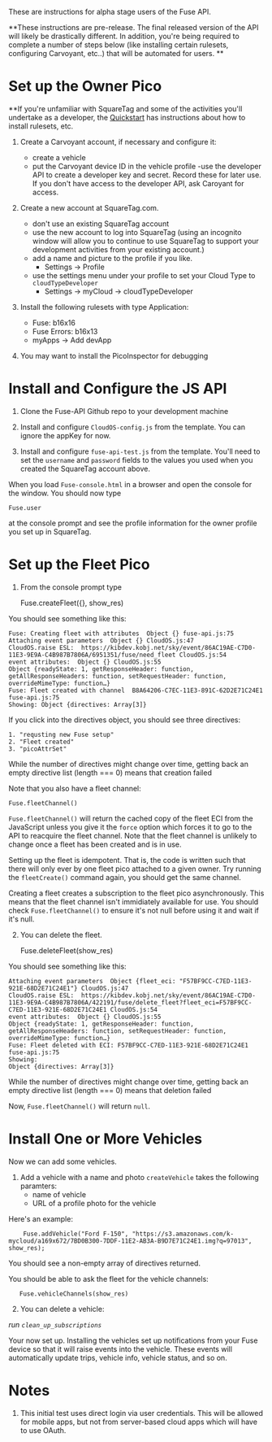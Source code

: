 
These are instructions for alpha stage users of the Fuse API.

**These instructions are pre-release. The final released version of the API will likely be drastically different.  In addition, you're being required to complete a number of steps below (like installing certain rulesets, configuring Carvoyant, etc..) that will be automated for users. **



# Set up the Owner Pico

**If you're unfamiliar with SquareTag and some of the activities you'll undertake as a developer, the [Quickstart](http://developer.kynetx.com/display/docs/Quickstart) has instructions about how to install rulesets, etc. 

1. Create a Carvoyant account, if necessary and configure it:
	- create a vehicle
	- put the Carvoyant device ID in the vehicle profile
	-use the developer API to create a developer key and secret. Record these for later use. If you don't have access to the developer API, ask Caroyant for access.

1. Create a new account at SquareTag.com.
	- don't use an existing SquareTag account
	- use the new account to log into SquareTag (using an incognito window will allow you to continue to use SquareTag to support your development activities from your existing account.)
	- add a name and picture to the profile if you like.
	    - Settings -> Profile
	- use the settings menu under your profile to set your Cloud Type to ```cloudTypeDeveloper```
		- Settings -> myCloud -> cloudTypeDeveloper

1. Install the following rulesets with type Application:
	- Fuse: b16x16
	- Fuse Errors: b16x13
	- myApps -> Add devApp

1. You may want to install the PicoInspector for debugging

# Install and Configure the JS API

1. Clone the Fuse-API Github repo to your development machine

2. Install and configure ```CloudOS-config.js``` from the template.  You can ignore the appKey for now. 

3. Install and configure ```fuse-api-test.js``` from the template. You'll need to set the ```username``` and ```password``` fields to the values you used when you created the SquareTag account above. 

When you load ```Fuse-console.html``` in a browser and open the console for the window. You should now type

    Fuse.user

at the console prompt and see the profile information for the owner profile you set up in SquareTag. 

# Set up the Fleet Pico

1. From the console prompt type

	Fuse.createFleet({}, show_res)

You should see something like this:

	Fuse: Creating fleet with attributes  Object {} fuse-api.js:75
	Attaching event parameters  Object {} CloudOS.js:47
	CloudOS.raise ESL:  https://kibdev.kobj.net/sky/event/86AC19AE-C7D0-11E3-9E9A-C4B987B7806A/6951351/fuse/need_fleet CloudOS.js:54
	event attributes:  Object {} CloudOS.js:55
	Object {readyState: 1, getResponseHeader: function, getAllResponseHeaders: function, setRequestHeader: function, overrideMimeType: function…}
	Fuse: Fleet created with channel  B8A64206-C7EC-11E3-891C-62D2E71C24E1 fuse-api.js:75
	Showing: Object {directives: Array[3]}

If you click into the directives object, you should see three directives:

	1. "requsting new Fuse setup"
	2. "Fleet created"
	3. "picoAttrSet"

While the number of directives might change over time, getting back an empty directive list (length === 0) means that creation failed

Note that you also have a fleet channel:

	Fuse.fleetChannel()

```Fuse.fleetChannel()``` will return the cached copy of the fleet ECI from the JavaScript unless you give it the ```force``` option which forces it to go to the API to reacquire the fleet channel. Note that the fleet channel is unlikely to change once a fleet has been created and is in use. 

Setting up the fleet is idempotent. That is, the code is written such that there will only ever by one fleet pico attached to a given owner.  Try running the ```fleetCreate()``` command again, you should get the same channel.

Creating a fleet creates a subscription to the fleet pico asynchronously. This means that the fleet channel isn't immidiately available for use. You should check ```Fuse.fleetChannel()``` to ensure it's not null before using it and wait if it's null. 

2. You can delete the fleet. 

	Fuse.deleteFleet(show_res)

You should see something like this:

	Attaching event parameters  Object {fleet_eci: "F57BF9CC-C7ED-11E3-921E-68D2E71C24E1"} CloudOS.js:47
	CloudOS.raise ESL:  https://kibdev.kobj.net/sky/event/86AC19AE-C7D0-11E3-9E9A-C4B987B7806A/422191/fuse/delete_fleet?fleet_eci=F57BF9CC-C7ED-11E3-921E-68D2E71C24E1 CloudOS.js:54
	event attributes:  Object {} CloudOS.js:55
	Object {readyState: 1, getResponseHeader: function, getAllResponseHeaders: function, setRequestHeader: function, overrideMimeType: function…}
	Fuse: Fleet deleted with ECI: F57BF9CC-C7ED-11E3-921E-68D2E71C24E1 fuse-api.js:75
	Showing: 
	Object {directives: Array[3]}

While the number of directives might change over time, getting back an empty directive list (length === 0) means that deletion failed

Now, ```Fuse.fleetChannel()``` will return ```null```.

# Install One or More Vehicles

Now we can add some vehicles.

1. Add a vehicle with a name and photo
```createVehicle``` takes the following paramters:
      - name of vehicle
	  - URL of a profile photo for the vehicle

Here's an example:

		Fuse.addVehicle("Ford F-150", "https://s3.amazonaws.com/k-mycloud/a169x672/7BD0B300-7DDF-11E2-AB3A-B9D7E71C24E1.img?q=97013", show_res);

You should see a non-empty array of directives returned.

You should be able to ask the fleet for the vehicle channels:

	   Fuse.vehicleChannels(show_res)

2. You can delete a vehicle:


*run ```clean_up_subscriptions```*

Your now set up. Installing the vehicles set up notifications from your Fuse device so that it will raise events into the vehicle. These events will automatically update trips, vehicle info, vehicle status, and so on. 

# Notes

1. This initial test uses direct login via user credentials. This will be allowed for mobile apps, but not from server-based cloud apps which will have to use OAuth.



